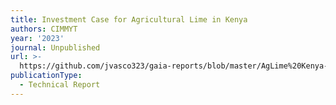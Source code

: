 ```yaml
---
title: Investment Case for Agricultural Lime in Kenya
authors: CIMMYT
year: '2023'
journal: Unpublished
url: >-
  https://github.com/jvasco323/gaia-reports/blob/master/AgLime%20Kenya-30Aug23.pdf
publicationType:
  - Technical Report
---
```


